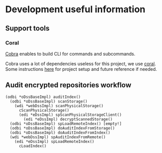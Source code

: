 # Development useful information

## Support tools

### Coral

[Cobra](https://github.com/spf13/cobra) enables to build CLI for commands and subcommands.

Cobra uses a lot of dependencies useless for this project, we use [coral](https://github.com/muesli/coral). Some
instructions [here](coral.md) for project setup and future reference if needed.

## Audit encrypted repositories workflow

    (odbi *oDssBaseImpl) auditIndex()
      (odbi *oDssBaseImpl) scanStorage()
        (wdi *webDssImpl) scanPhysicalStorage()
          cScanPhysicalStorage()
          (edi *eDssImpl) spScanPhysicalStorageClient()
            (edi *eDssImpl) decryptScannedStorage()
      (odbi *oDssBaseImpl) spLoadRemoteIndex() [empty!]
      (odbi *oDssBaseImpl) doAuditIndexFromStorage()
      (odbi *oDssBaseImpl) doAuditIndexFromIndex()
      (wdi *webDssImpl) spAuditIndexFromRemote()
        (edi *eDssImpl) spLoadRemoteIndex()  
          cLoadIndex()    